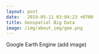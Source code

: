```yaml
---
layout: post
date:   2019-05-11 03:04:23 +0700
title: Geospatial Big Data 
image: /img/about_img/gee.png
---
```


Google Earth Engine (add image)